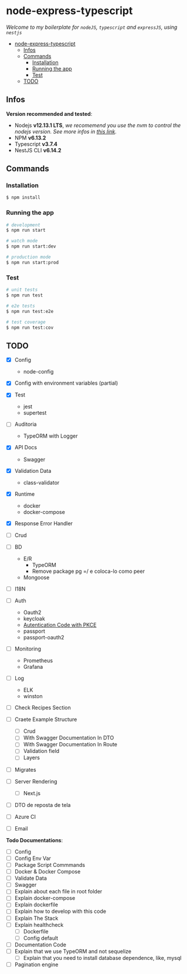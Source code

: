 # node-express-typescript

_Welcome to my boilerplate for `nodeJS`, `typescript` and `expressJS`, using `nestjs`_

- [node-express-typescript](#node-express-typescript)
  - [Infos](#infos)
  - [Commands](#commands)
    - [Installation](#installation)
    - [Running the app](#running-the-app)
    - [Test](#test)
  - [TODO](#todo)

## Infos

**Version recommended and tested**:
- Nodejs **v12.13.1 LTS**, _we recomemend you use the nvm to control the nodejs version. See more infos in [this link](https://github.com/nvm-sh/nvm)_.
- NPM **v6.13.2**
- Typescript **v3.7.4**
- NestJS CLI **v6.14.2**

## Commands

### Installation

```bash
$ npm install
```

### Running the app

```bash
# development
$ npm run start

# watch mode
$ npm run start:dev

# production mode
$ npm run start:prod
```

### Test

```bash
# unit tests
$ npm run test

# e2e tests
$ npm run test:e2e

# test coverage
$ npm run test:cov
```

## TODO

- [x] Config
  - node-config
- [x] Config with environment variables (partial)
- [x] Test
  - jest
  - supertest
- [ ] Auditoria
  - TypeORM with Logger
- [x] API Docs
  - Swagger
- [x] Validation Data
  - class-validator
- [x] Runtime
  - docker
  - docker-compose
- [x] Response Error Handler
- [ ] Crud
- [ ] BD
   -  E/R
      -  TypeORM
      -  Remove package pg =/ e coloca-lo como peer
   -  Mongoose
- [ ] I18N
- [ ] Auth
   -  Oauth2
   -  keycloak
   -  [Autentication Code with PKCE](https://auth0.com/docs/api-auth/tutorials/authorization-code-grant-pkce)
   -  passport
   -  passport-oauth2
- [ ] Monitoring
   -  Prometheus
   -  Grafana
- [ ] Log
   -  ELK
   -  winston
-  [ ] Check Recipes Section
-  [ ] Craete Example Structure
   -  [ ] Crud
   -  [ ] With Swagger Documentation In DTO
   -  [ ] With Swagger Documentation In Route
   -  [ ] Validation field
   -  [ ] Layers
-  [ ] Migrates
-  [ ] Server Rendering
   -  [ ] Next.js
-  [ ] DTO de reposta de tela
-  [ ] Azure CI
-  [ ] Email


**Todo Documentations**:
- [ ] Config
- [ ] Config Env Var
- [ ] Package Script Commmands
- [ ] Docker & Docker Compose
- [ ] Validate Data
- [ ] Swagger
- [ ] Explain about each file in root folder
- [ ] Explain docker-compose
- [ ] Explain dockerfile
- [ ] Explain how to develop with this code
- [ ] Explain The Stack
- [ ] Explain healthcheck
  - [ ] Dockerfile
  - [ ] Config default
- [ ] Documentation Code
- [ ] Explain that we use TypeORM and not sequelize
  - [ ] Explain that you need to install database dependence, like, mysql
- [ ] Pagination engine
